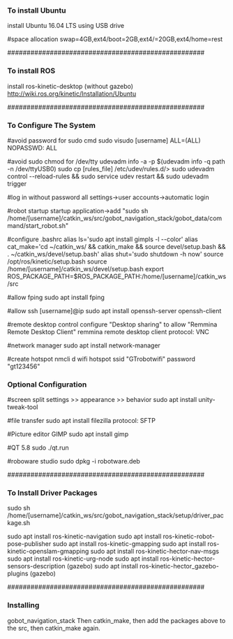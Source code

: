 ### To install Ubuntu ###

install Ubuntu 16.04 LTS using USB drive

#space allocation
swap=4GB,ext4/boot=2GB,ext4/=20GB,ext4/home=rest

###################################################

### To install ROS ###

install ros-kinetic-desktop (without gazebo)
http://wiki.ros.org/kinetic/Installation/Ubuntu

###################################################

### To Configure The System ###

#avoid password for sudo cmd
sudo visudo 
[username] ALL=(ALL) NOPASSWD: ALL

#avoid sudo chmod for /dev/tty
udevadm info -a -p $(udevadm info -q path -n /dev/ttyUSB0)
sudo cp [rules_file] /etc/udev/rules.d/>
sudo udevadm control --reload-rules && sudo service udev restart && sudo udevadm trigger

#log in without password
all settings->user accounts->automatic login

#robot startup
startup application->add "sudo sh /home/[username]/catkin_ws/src/gobot_navigation_stack/gobot_data/command/start_robot.sh"

#configure .bashrc
alias ls='sudo apt install gimpls -l --color'
alias cat_make='cd ~/catkin_ws/ && catkin_make && source devel/setup.bash && . ~/catkin_ws/devel/setup.bash'
alias shut='sudo shutdown -h now'
source /opt/ros/kinetic/setup.bash
source /home/[username]/catkin_ws/devel/setup.bash
export ROS_PACKAGE_PATH=$ROS_PACKAGE_PATH:/home/[username]/catkin_ws/src

#allow fping
sudo apt install fping

#allow ssh [username]@ip
sudo apt install openssh-server openssh-client

#remote desktop control
configure "Desktop sharing" to allow "Remmina Remote Desktop Client"
remmina remote desktop client
protocol: VNC

#network manager
sudo apt install network-manager

#create hotspot
nmcli d wifi hotspot ssid "GTrobotwifi" password "gt123456"

### Optional Configuration ###

#screen split
settings >> appearance >> behavior
sudo apt install unity-tweak-tool

#file transfer
sudo apt install filezilla
protocol: SFTP

#Picture editor GIMP
sudo apt install gimp

#QT 5.8
sudo ./qt.run

#roboware studio
sudo dpkg -i robotware.deb

###################################################

### To Install Driver Packages ###
sudo sh /home/[username]/catkin_ws/src/gobot_navigation_stack/setup/driver_package.sh

sudo apt install ros-kinetic-navigation
sudo apt install ros-kinetic-robot-pose-publisher
sudo apt install ros-kinetic-gmapping
sudo apt install ros-kinetic-openslam-gmapping
sudo apt install ros-kinetic-hector-nav-msgs
sudo apt install ros-kinetic-urg-node
sudo apt install ros-kinetic-hector-sensors-description (gazebo)
sudo apt install ros-kinetic-hector_gazebo-plugins (gazebo)

###################################################

### Installing ###

gobot_navigation_stack
Then catkin_make, then add the packages above to the src, then catkin_make again.

